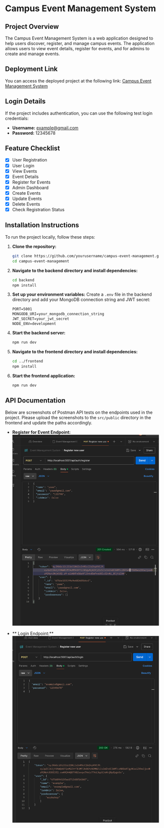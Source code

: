 # Campus Event Management System

## Project Overview
The Campus Event Management System is a web application designed to help users discover, register, and manage campus events. The application allows users to view event details, register for events, and for admins to create and manage events.

## Deployment Link
You can access the deployed project at the following link: [Campus Event Management System](https://campusevents-five.vercel.app/)

## Login Details
If the project includes authentication, you can use the following test login credentials:
- **Username:** example@gmail.com
- **Password:** 12345678

## Feature Checklist
- [x] User Registration
- [x] User Login
- [x] View Events
- [x] Event Details
- [x] Register for Events
- [x] Admin Dashboard
- [x] Create Events
- [x] Update Events
- [x] Delete Events
- [x] Check Registration Status

## Installation Instructions
To run the project locally, follow these steps:

1. **Clone the repository:**
   ```bash
   git clone https://github.com/yourusername/campus-event-management.git
   cd campus-event-management
   ```

2. **Navigate to the backend directory and install dependencies:**
   ```bash
   cd backend
   npm install
   ```

3. **Set up your environment variables:**
   Create a `.env` file in the backend directory and add your MongoDB connection string and JWT secret:
   ```plaintext
   PORT=5001
   MONGODB_URI=your_mongodb_connection_string
   JWT_SECRET=your_jwt_secret
   NODE_ENV=development
   ```

4. **Start the backend server:**
   ```bash
   npm run dev
   ```

5. **Navigate to the frontend directory and install dependencies:**
   ```bash
   cd ../frontend
   npm install
   ```

6. **Start the frontend application:**
   ```bash
   npm run dev
   ```

## API Documentation
Below are screenshots of Postman API tests on the endpoints used in the project. Please upload the screenshots to the `src/public` directory in the frontend and update the paths accordingly.



- **Register for Event Endpoint:**
  ![Register ](public/screenshots/register.png)

- ** Login Endpoint:**
  ![login](public/screenshots/login.png)


